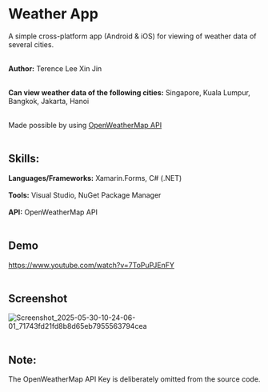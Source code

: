 # Weather App

A simple cross-platform app (Android & iOS) for viewing of weather data of several cities.<br/><br/>

**Author:** Terence Lee Xin Jin<br/><br/>

**Can view weather data of the following cities:** Singapore, Kuala Lumpur, Bangkok, Jakarta, Hanoi<br/><br/>

Made possible by using <a href="https://openweathermap.org/" target="_blank">OpenWeatherMap API</a><br/><br/>

## Skills:
   **Languages/Frameworks:** Xamarin.Forms, C# (.NET)<br/><br/>
   **Tools:** Visual Studio, NuGet Package Manager<br/><br/>
   **API:** OpenWeatherMap API<br/><br/>


## Demo
https://www.youtube.com/watch?v=7ToPuPJEnFY<br/><br/>

## Screenshot

![Screenshot_2025-05-30-10-24-06-01_71743fd21fd8b8d65eb7955563794cea](https://github.com/user-attachments/assets/8c01eb1d-4a2a-42e5-9788-46398e864b7c)<br/><br/>



## Note:
   The OpenWeatherMap API Key is deliberately omitted from the source code.

